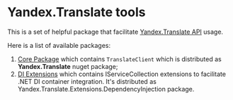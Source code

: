 # Yandex.Translate tools

This is a set of helpful package that facilitate [Yandex.Translate API](https://yandex.com/dev/translate/) usage.  

Here is a list of available packages:
1. [Core Package](src/Yandex.Translate.Core/README.md) which contains `TranslateClient` which is distributed as **Yandex.Translate** nuget package;
2. [DI Extensions](src/Yandex.Translate.Extensions.DependencyInjection/README.md) which contains IServiceCollection extensions to facilitate .NET DI container integration. It's distributed as Yandex.Translate.Extensions.DependencyInjection package.
